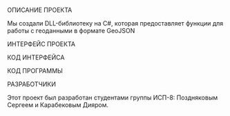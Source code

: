 ОПИСАНИЕ ПРОЕКТА

Мы создали DLL-библиотеку на C#, которая предоставляет функции для работы с геоданными в формате GeoJSON

ИНТЕРФЕЙС ПРОЕКТА 


КОД ИНТЕРФЕЙСА

КОД ПРОГРАММЫ

РАЗРАБОТЧИКИ

Этот проект был разработан студентами группы ИСП-8: Поздняковым Сергеем и Карабековым Дияром. 


